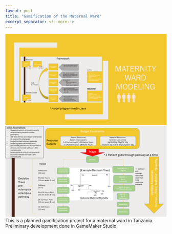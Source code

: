 ```yaml
---
layout: post
title: "Gamification of the Maternal Ward"
excerpt_separator: <!--more-->
---
```

<img src= "/assets/images/gamem (1).PNG"/>
<!--more-->
<img src= "/assets/images/gamem (2).PNG"/>
This is a planned gamification project for a maternal ward in Tanzania. Preliminary development done in GameMaker Studio. 
